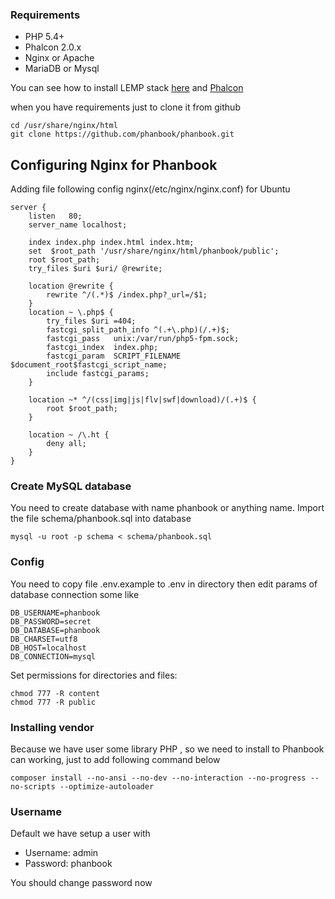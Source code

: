 ### Requirements
- PHP 5.4+
- Phalcon 2.0.x
- Nginx or Apache
- MariaDB or Mysql

You can see how to install LEMP stack [here](https://www.digitalocean.com/community/tutorials/how-to-install-linux-nginx-mysql-php-lemp-stack-on-ubuntu-12-04) and [Phalcon](https://docs.phalconphp.com/en/latest/reference/install.html)

when you have requirements just to clone it from github

```
cd /usr/share/nginx/html
git clone https://github.com/phanbook/phanbook.git
```

## Configuring Nginx for Phanbook

Adding file following config nginx(/etc/nginx/nginx.conf) for Ubuntu

```
server {
    listen   80;
    server_name localhost;

    index index.php index.html index.htm;
    set  $root_path '/usr/share/nginx/html/phanbook/public';
    root $root_path;
    try_files $uri $uri/ @rewrite;

    location @rewrite {
        rewrite ^/(.*)$ /index.php?_url=/$1;
    }
    location ~ \.php$ {
        try_files $uri =404;
        fastcgi_split_path_info ^(.+\.php)(/.+)$;
        fastcgi_pass   unix:/var/run/php5-fpm.sock;
        fastcgi_index  index.php;
        fastcgi_param  SCRIPT_FILENAME  $document_root$fastcgi_script_name;
        include fastcgi_params;
    }

    location ~* ^/(css|img|js|flv|swf|download)/(.+)$ {
        root $root_path;
    }

    location ~ /\.ht {
        deny all;
    }
}
```
### Create MySQL database 

You need to create database with name phanbook or anything name. Import the file schema/phanbook.sql into database

```
mysql -u root -p schema < schema/phanbook.sql
```

### Config

You need to copy file .env.example to .env in directory then edit params of database connection some like 

```
DB_USERNAME=phanbook
DB_PASSWORD=secret
DB_DATABASE=phanbook
DB_CHARSET=utf8
DB_HOST=localhost
DB_CONNECTION=mysql

```
Set permissions for directories and files:

```
chmod 777 -R content
chmod 777 -R public
```
### Installing vendor

Because we have user some library PHP , so we need to install to Phanbook can working, just to add following command below

```
composer install --no-ansi --no-dev --no-interaction --no-progress --no-scripts --optimize-autoloader
```
### Username 

Default we have setup a user with

- Username: admin
- Password: phanbook

You should change password now
